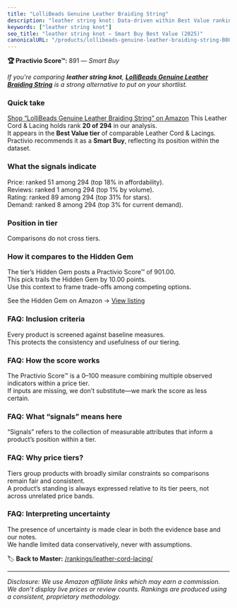 ```yaml
---
title: "LolliBeads Genuine Leather Braiding String"
description: "leather string knot: Data-driven within Best Value ranking using the Practivio Score™. Positioned by quality, value, demand, findability, momentum."
keywords: ["leather string knot"]
seo_title: "leather string knot — Smart Buy Best Value (2025)"
canonicalURL: "/products/lollibeads-genuine-leather-braiding-string-B00BJ8ZUOS/"
---
```


**🏆 Practivio Score™:** 891 — _Smart Buy_


*If you're comparing **leather string knot**, **[LolliBeads Genuine Leather Braiding String](https://www.amazon.com/dp/B00BJ8ZUOS?tag=practivio-20)** is a strong alternative to put on your shortlist.*
### Quick take
[Shop “LolliBeads Genuine Leather Braiding String” on Amazon](https://www.amazon.com/dp/B00BJ8ZUOS?tag=practivio-20)
This Leather Cord & Lacing holds rank **20 of 294** in our analysis.  
It appears in the **Best Value tier** of comparable Leather Cord & Lacings.  
Practivio recommends it as a **Smart Buy**, reflecting its position within the dataset.

### What the signals indicate
Price: ranked 51 among 294 (top 18% in affordability).  
Reviews: ranked 1 among 294 (top 1% by volume).  
Rating: ranked 89 among 294 (top 31% for stars).  
Demand: ranked 8 among 294 (top 3% for current demand).

### Position in tier
Comparisons do not cross tiers.

### How it compares to the Hidden Gem
The tier’s Hidden Gem posts a Practivio Score™ of 901.00.  
This pick trails the Hidden Gem by 10.00 points.  
Use this context to frame trade-offs among competing options.  

See the Hidden Gem on Amazon → [View listing](https://www.amazon.com/dp/B08VHSCJ7F?tag=practivio-20)

### FAQ: Inclusion criteria
Every product is screened against baseline measures.  
This protects the consistency and usefulness of our tiering.

### FAQ: How the score works
The Practivio Score™ is a 0–100 measure combining multiple observed indicators within a price tier.  
If inputs are missing, we don’t substitute—we mark the score as less certain.

### FAQ: What “signals” means here
“Signals” refers to the collection of measurable attributes that inform a product’s position within a tier.

### FAQ: Why price tiers?
Tiers group products with broadly similar constraints so comparisons remain fair and consistent.  
A product’s standing is always expressed relative to its tier peers, not across unrelated price bands.

### FAQ: Interpreting uncertainty
The presence of uncertainty is made clear in both the evidence base and our notes.  
We handle limited data conservatively, never with assumptions.


🏷️ **Back to Master:** [/rankings/leather-cord-lacing/](/rankings/leather-cord-lacing/)

---
_Disclosure: We use Amazon affiliate links which may earn a commission. We don’t display live prices or review counts. Rankings are produced using a consistent, proprietary methodology._
